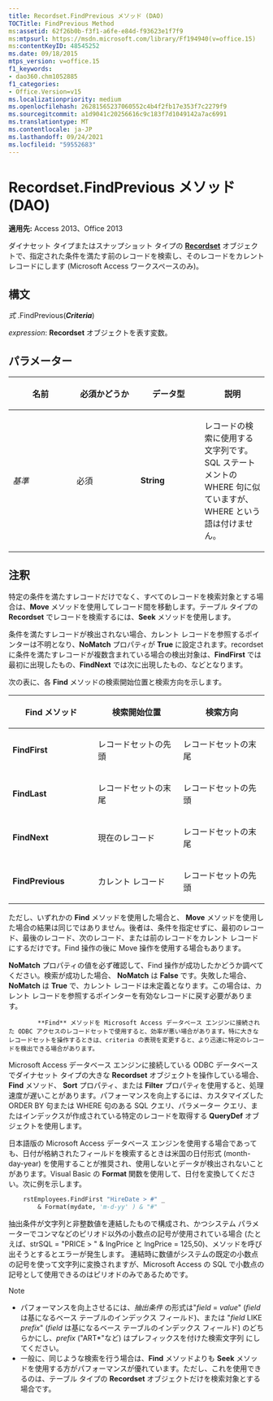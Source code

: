 ```yaml
---
title: Recordset.FindPrevious メソッド (DAO)
TOCTitle: FindPrevious Method
ms:assetid: 62f26b0b-f3f1-a6fe-e84d-f93623e1f7f9
ms:mtpsurl: https://msdn.microsoft.com/library/Ff194940(v=office.15)
ms:contentKeyID: 48545252
ms.date: 09/18/2015
mtps_version: v=office.15
f1_keywords:
- dao360.chm1052885
f1_categories:
- Office.Version=v15
ms.localizationpriority: medium
ms.openlocfilehash: 26281565237060552c4b4f2fb17e353f7c2279f9
ms.sourcegitcommit: a1d9041c20256616c9c183f7d1049142a7ac6991
ms.translationtype: MT
ms.contentlocale: ja-JP
ms.lasthandoff: 09/24/2021
ms.locfileid: "59552683"
---
```

# <a name="recordsetfindprevious-method-dao"></a>Recordset.FindPrevious メソッド (DAO)

**適用先:** Access 2013、Office 2013

ダイナセット タイプまたはスナップショット タイプの **[Recordset](recordset-object-dao.md)** オブジェクトで、指定された条件を満たす前のレコードを検索し、そのレコードをカレント レコードにします (Microsoft Access ワークスペースのみ)。

## <a name="syntax"></a>構文

*式* .FindPrevious(***Criteria***)

*expression*: **Recordset** オブジェクトを表す変数。

## <a name="parameters"></a>パラメーター

<table>
<colgroup>
<col style="width: 25%" />
<col style="width: 25%" />
<col style="width: 25%" />
<col style="width: 25%" />
</colgroup>
<thead>
<tr class="header">
<th><p>名前</p></th>
<th><p>必須かどうか</p></th>
<th><p>データ型</p></th>
<th><p>説明</p></th>
</tr>
</thead>
<tbody>
<tr class="odd">
<td><p><em>基準</em></p></td>
<td><p>必須</p></td>
<td><p><strong>String</strong></p></td>
<td><p>レコードの検索に使用する文字列です。SQL ステートメントの WHERE 句に似ていますが、WHERE という語は付けません。</p></td>
</tr>
</tbody>
</table>


## <a name="remarks"></a>注釈

特定の条件を満たすレコードだけでなく、すべてのレコードを検索対象とする場合は、**Move** メソッドを使用してレコード間を移動します。テーブル タイプの **Recordset** でレコードを検索するには、**Seek** メソッドを使用します。

条件を満たすレコードが検出されない場合、カレント レコードを参照するポインターは不明となり、**NoMatch** プロパティが **True** に設定されます。recordset に条件を満たすレコードが複数含まれている場合の検出対象は、**FindFirst** では最初に出現したもの、**FindNext** では次に出現したもの、などとなります。

次の表に、各 **Find** メソッドの検索開始位置と検索方向を示します。

<table>
<colgroup>
<col style="width: 33%" />
<col style="width: 33%" />
<col style="width: 33%" />
</colgroup>
<thead>
<tr class="header">
<th><p>Find メソッド</p></th>
<th><p>検索開始位置</p></th>
<th><p>検索方向</p></th>
</tr>
</thead>
<tbody>
<tr class="odd">
<td><p><strong>FindFirst</strong></p></td>
<td><p>レコードセットの先頭</p></td>
<td><p>レコードセットの末尾</p></td>
</tr>
<tr class="even">
<td><p><strong>FindLast</strong></p></td>
<td><p>レコードセットの末尾</p></td>
<td><p>レコードセットの先頭</p></td>
</tr>
<tr class="odd">
<td><p><strong>FindNext</strong></p></td>
<td><p>現在のレコード</p></td>
<td><p>レコードセットの末尾</p></td>
</tr>
<tr class="even">
<td><p><strong>FindPrevious</strong></p></td>
<td><p>カレント レコード</p></td>
<td><p>レコードセットの先頭</p></td>
</tr>
</tbody>
</table>


ただし、いずれかの **Find** メソッドを使用した場合と、 **Move** メソッドを使用した場合の結果は同じではありません。後者は、条件を指定せずに、最初のレコード、最後のレコード、次のレコード、または前のレコードをカレント レコードにするだけです。Find 操作の後に Move 操作を使用する場合もあります。

**NoMatch** プロパティの値を必ず確認して、Find 操作が成功したかどうか調べてください。検索が成功した場合、 **NoMatch** は **False** です。失敗した場合、 **NoMatch** は **True** で、カレント レコードは未定義となります。この場合は、カレント レコードを参照するポインターを有効なレコードに戻す必要があります。


            **Find** メソッドを Microsoft Access データベース エンジンに接続された ODBC アクセスのレコードセットで使用すると、効率が悪い場合があります。特に大きなレコードセットを操作するときは、criteria の表現を変更すると、より迅速に特定のレコードを検出できる場合があります。

Microsoft Access データベース エンジンに接続している ODBC データベースでダイナセット タイプの大きな **Recordset** オブジェクトを操作している場合、 **Find** メソッド、 **Sort** プロパティ、または **Filter** プロパティを使用すると、処理速度が遅いことがあります。パフォーマンスを向上するには、カスタマイズした ORDER BY 句または WHERE 句のある SQL クエリ、パラメーター クエリ、またはインデックスが作成されている特定のレコードを取得する **QueryDef** オブジェクトを使用します。

日本語版の Microsoft Access データベース エンジンを使用する場合であっても、日付が格納されたフィールドを検索するときは米国の日付形式 (month-day-year) を使用することが推奨され、使用しないとデータが検出されないことがあります。Visual Basic の **Format** 関数を使用して、日付を変換してください。次に例を示します。

```vb
    rstEmployees.FindFirst "HireDate > #" _ 
        & Format(mydate, 'm-d-yy' ) & "#" 
```

抽出条件が文字列と非整数値を連結したもので構成され、かつシステム パラメーターでコンマなどのピリオド以外の小数点の記号が使用されている場合 (たとえば、strSQL = "PRICE \> " & lngPrice と lngPrice = 125,50)、メソッドを呼び出そうとするとエラーが発生します。 連結時に数値がシステムの既定の小数点の記号を使って文字列に変換されますが、Microsoft Access の SQL で小数点の記号として使用できるのはピリオドのみであるためです。

> [!NOTE]
> - パフォーマンスを向上させるには、*抽出条件* の形式は"*field* = *value*" (*field* は基になるベース テーブルのインデックス フィールド)、または "*field* LIKE *prefix*" (*field* は基になるベース テーブルのインデックス フィールド) のどちらかにし、*prefix* ("ART*"など) はプレフィックスを付けた検索文字列 にしてください。
> - 一般に、同じような検索を行う場合は、**Find** メソッドよりも **Seek** メソッドを使用する方がパフォーマンスが優れています。ただし、これを使用できるのは、テーブル タイプの **Recordset** オブジェクトだけを検索対象とする場合です。
